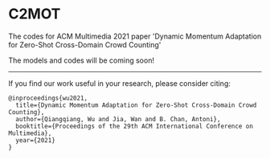 # C2MOT
The codes for ACM Multimedia 2021 paper 'Dynamic Momentum Adaptation for Zero-Shot Cross-Domain Crowd Counting'

The models and codes will be coming soon!

------

If you find our work useful in your research, please consider citing:

```
@inproceedings{wu2021,
  title={Dynamic Momentum Adaptation for Zero-Shot Cross-Domain Crowd Counting},
  author={Qiangqiang, Wu and Jia, Wan and B. Chan, Antoni},
  booktitle={Proceedings of the 29th ACM International Conference on Multimedia},
  year={2021}
}
```


